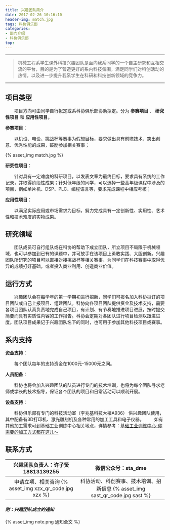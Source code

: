 ```yaml
---
title: 兴趣团队简介
date: 2017-02-26 10:16:10
header-img: match.jpg
tags: 科协俱乐部
categories: 
- 部门介绍
- 科协俱乐部
top:
---
```

***

> 机械工程系学生课外科技兴趣团队是面向我系同学的一个自主研究和互相交流的平台，目的是为了营造更好的系内科技氛围，满足同学们对科创活动的热情，以及进一步提升我系学生在科研和科技创新领域的竞争力。

<!-- more -->

---
## 项目类型

&emsp;&emsp;项目方向可由同学自行拟定或系科协俱乐部协助拟定。分为 __参赛项目__ 、 __研究性项目__ 和 __应用性项目__。

__参赛项目__：

&emsp;&emsp;以机设、电设、挑战杯等赛事为假想目标，要求做出具有前瞻技术、突出创意、优秀性能的成果，鼓励参加相关赛事；

{% asset_img match.jpg %}

__研究性项目__：

&emsp;&emsp;针对具有一定难度的科研项目，以发表文章为最终目标，要求具有系统的工作记录，并取得阶段性成果；针对低年级的同学，可以选择一些高年级课程中涉及的项目，例如单片机、DSP、PLC、编程语言等，要求完成课程中相应考核；

__应用性项目__：

&emsp;&emsp;以满足实际应用或市场需求为目标，努力完成具有一定创新性、实用性、艺术性和技术难度的实物成果。

## 研究领域

&emsp;&emsp;团队成员可自行组队或在科协的帮助下成立团队，所立项目不局限于机械领域，也可以参加到已有的课题中，并可放手在该项目上勇敢实践、大胆创新。兴趣团队所研究的项目可以直接对接挑战杯等相关赛事，为同学们在科技赛事中取得优异的成绩打好基础，或者投入商业利用、创造商业价值。

## 运行方式

&emsp;&emsp;兴趣团队会在每学年的第一学期初进行招新，同学们可报名加入科协拟订的项目团队或自己上报项目、组建团队。科协向各项目团队提供资金及技术支持，需要各项目团队认真负责地完成自己项目，有计划、有节奏地推进项目进展，按时提交简要而具有实质性内容的工作报告。科协会定期对各团队进行项目检测以跟进进度。团队项目成果记于兴趣团队名下的同时，也可用于参加其他科技项目或赛事。

## 系内支持

__资金支持__：

&emsp;&emsp;每个团队每年的支持资金在1000元-15000元之间。

__人员配备__：

&emsp;&emsp;科协也将会加入兴趣团队的队员进行专门的技术培训，也将为每个团队寻求老师或学长的技术指导，保证各个团队的项目和日常活动可以顺利开展。

__设备支持__：

&emsp;&emsp;科协俱乐部有专门的科技活动室（李兆基科技大楼A936） 供兴趣团队使用，其中配备有3D打印机、激光雕刻机及各种常用的加工工具和电子仪器。
&emsp;&emsp;如有其他加工需求可到基础工业训练中心相关地点，详情参考：[基础工业训练中心-你需要的加工方式都在这儿～](https://mp.weixin.qq.com/s?__biz=MjM5OTUwNzU2NQ==&mid=2650171555&idx=3&sn=f57a21d6e17fc7ad765578a0eafbecc3&chksm=bf38aba1884f22b75cf078c0ce8c11ffedc57b0365551298102bb6e9bd57052b3c30a6f4ebbd&scene=4&key=cde9f53f8128acbda58e46905684fbe390e9fb0ecb14f8275f2868ce2abaef0d118bb5b6d19c1f37ef50cd50f210f074&ascene=3&uin=Mjg3Mzk5MDExNQ%3D%3D&devicetype=android-23&version=26031e30&nettype=WIFI&pass_ticket=H9AudOfukoxd2E3oJJJ5bkimfK3OURp78GvdMkMMjk%2FRrg%2FI693cpGq3mgqH7CjJ&wx_header=1)

## 联系方式
| 兴趣团队负责人：许子贤 18813139255 | 微信公众号：sta_dme |
| :--------------------------------------------------: | :----------------------------: |
| 申请立项、相关咨询 {% asset_img xzx_qr_code.jpg xzx %}    | 科协活动、科创赛事、技术培训、招新信息 {% asset_img sast_qr_code.jpg sast %} |

#### _附：兴趣团队成立的通知_
{% asset_img note.png 通知全文 %}
